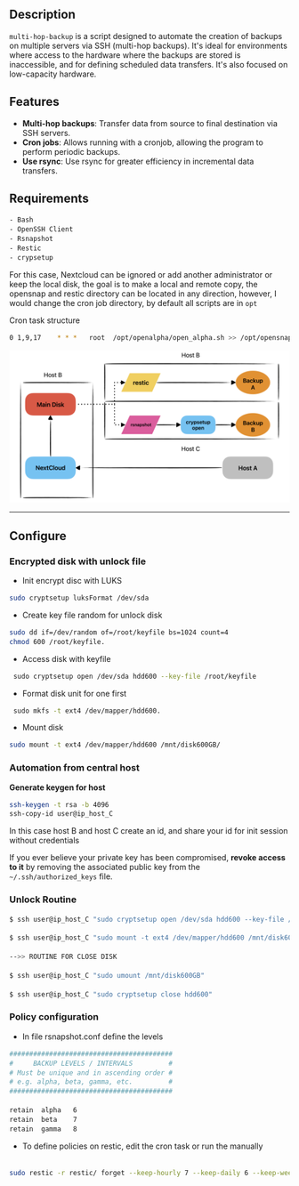 ## Description

`multi-hop-backup` is a script designed to automate the creation of backups on multiple servers via SSH (multi-hop backups). It's ideal for environments where access to the hardware where the backups are stored is inaccessible, and for defining scheduled data transfers. It's also focused on low-capacity hardware.

## Features

- **Multi-hop backups**: Transfer data from source to final destination via SSH servers.
- **Cron jobs**: Allows running with a cronjob, allowing the program to perform periodic backups.
- **Use rsync**: Use rsync for greater efficiency in incremental data transfers.

## Requirements

```bash
- Bash
- OpenSSH Client
- Rsnapshot
- Restic
- crypsetup
```


For this case, Nextcloud can be ignored or add another administrator or keep the local disk, the goal is to make a local and remote copy, the opensnap and restic directory can be located in any direction, however, I would change the cron job directory, by default all scripts are in `opt`

Cron task structure

```bash
0 1,9,17    * * *   root  /opt/openalpha/open_alpha.sh >> /opt/opensnap/openalpha/log_openalpha 2>&1
```

![](https://github.com/migue-afk/toolshub/blob/master/multi-hop-backup/screenshot/scheme.png)


----

## Configure

### Encrypted disk with unlock file

- Init encrypt disc with LUKS

```bash
sudo cryptsetup luksFormat /dev/sda 
```
 
- Create key file random for unlock disk
 
``` bash
sudo dd if=/dev/random of=/root/keyfile bs=1024 count=4
chmod 600 /root/keyfile. 
```

- Access disk with keyfile

``` bash
 sudo cryptsetup open /dev/sda hdd600 --key-file /root/keyfile
```

- Format disk unit for one first

```bash
 sudo mkfs -t ext4 /dev/mapper/hdd600.    
```

- Mount disk
```bash
sudo mount -t ext4 /dev/mapper/hdd600 /mnt/disk600GB/
```

### Automation from central host

**Generate keygen for host**

```bash
ssh-keygen -t rsa -b 4096
ssh-copy-id user@ip_host_C
```

In this case host B and host C create an id, and share your id for init session without credentials

If you ever believe your private key has been compromised, **revoke access to it** by removing the associated public key from the `~/.ssh/authorized_keys` file.

### Unlock Routine

```bash
$ ssh user@ip_host_C "sudo cryptsetup open /dev/sda hdd600 --key-file /root/keyfile"

$ ssh user@ip_host_C "sudo mount -t ext4 /dev/mapper/hdd600 /mnt/disk600GB/"

-->> ROUTINE FOR CLOSE DISK

$ ssh user@ip_host_C "sudo umount /mnt/disk600GB"

$ ssh user@ip_host_C "sudo cryptsetup close hdd600"
```
### Policy configuration

- In file rsnapshot.conf define the levels

```bash
#########################################
#     BACKUP LEVELS / INTERVALS         #
# Must be unique and in ascending order #
# e.g. alpha, beta, gamma, etc.         #
#########################################

retain  alpha   6
retain  beta    7
retain  gamma   8
```
- To define policies on restic, edit the cron task or run the manually
  
```bash

sudo restic -r restic/ forget --keep-hourly 7 --keep-daily 6 --keep-weekly 4 --keep-monthly 12 --keep-yearly 1 
```
  

